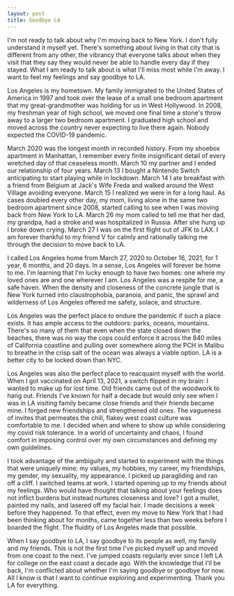 ```yaml
---
layout: post
title: Goodbye LA
---
```


I'm not ready to talk about why I'm moving back to New York. I don't fully understand it myself yet. There's something about living in that city that is different from any other, the vibrancy that everyone talks about when they visit that they say they would never be able to handle every day if they stayed. What I am ready to talk about is what I'll miss most while I'm away. I want to feel my feelings and say goodbye to LA.

Los Angeles is my hometown. My family immigrated to the United States of America in 1997 and took over the lease of a small one bedroom apartment that my great-grandmother was holding for us in West Hollywood. In 2008, my freshman year of high school, we moved one final time a stone's throw away to a larger two bedroom apartment. I graduated high school and moved across the country never expecting to live there again. Nobody expected the COVID-19 pandemic.

March 2020 was the longest month in recorded history. From my shoebox apartment in Manhattan, I remember every finite insignificant detail of every wretched day of that ceaseless month. March 10 my partner and I ended our relationship of four years. March 13 I bought a Nintendo Switch anticipating to start playing while in lockdown. March 14 I ate breakfast with a friend from Belgium at Jack's Wife Freda and walked around the West Village avoiding everyone. March 15 I realized we were in for a long haul. As cases doubled every other day, my mom, living alone in the same two bedroom apartment since 2008, started calling to see when I was moving back from New York to LA. March 26 my mom called to tell me that her dad, my grandpa, had a stroke and was hospitalized in Russia. After she hung up I broke down crying. March 27 I was on the first flight out of JFK to LAX. I am forever thankful to my friend V for calmly and rationally talking me through the decision to move back to LA.

I called Los Angeles home from March 27, 2020 to October 16, 2021, for 1 year, 6 months, and 20 days. In a sense, Los Angeles will forever be home to me. I'm learning that I'm lucky enough to have two homes: one where my loved ones are and one wherever I am. Los Angeles was a respite for me, a safe haven. When the density and closeness of the concrete jungle that is New York turned into claustrophobia, paranoia, and panic, the sprawl and wilderness of Los Angeles offered me safety, solace, and structure.

Los Angeles was the perfect place to endure the pandemic if such a place exists. It has ample access to the outdoors: parks, oceans, mountains. There's so many of them that even when the state closed down the beaches, there was no way the cops could enforce it across the 840 miles of California coastline and pulling over somewhere along the PCH in Malibu to breathe in the crisp salt of the ocean was always a viable option. LA is a better city to be locked down than NYC.

Los Angeles was also the perfect place to reacquaint myself with the world. When I got vaccinated on April 13, 2021, a switch flipped in my brain: I wanted to make up for lost time. Old friends came out of the woodwork to hang out. Friends I've known for half a decade but would only see when I was in LA visiting family became close friends and their friends became mine. I forged new friendships and strengthened old ones. The vagueness of invites that permeates the chill, flakey west coast culture was comfortable to me. I decided when and where to show up while considering my covid risk tolerance. In a world of uncertainty and chaos, I found comfort in imposing control over my own circumstances and defining my own guidelines.

I took advantage of the ambiguity and started to experiment with the things that were uniquely mine: my values, my hobbies, my career, my friendships, my gender, my sexuality, my appearance. I picked up paragliding and ran off a cliff. I switched teams at work. I started opening up to my friends about my feelings. Who would have thought that talking about your feelings does not inflict burdens but instead nurtures closeness and love? I got a mullet, painted my nails, and lasered off my facial hair. I made decisions a week before they happened. To that effect, even my move to New York that I had been thinking about for months, came together less than two weeks before I boarded the flight. The fluidity of Los Angeles made that possible.

When I say goodbye to LA, I say goodbye to its people as well, my family and my friends. This is not the first time I've picked myself up and moved from one coast to the next. I've jumped coasts regularly ever since I left LA for college on the east coast a decade ago. With the knowledge that I'll be back, I'm conflicted about whether I'm saying goodbye or goodbye for now. All I know is that I want to continue exploring and experimenting. Thank you LA for everything.
